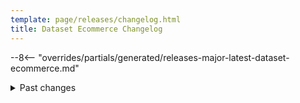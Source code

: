 ```yaml
---
template: page/releases/changelog.html
title: Dataset Ecommerce Changelog
---
```


--8<-- "overrides/partials/generated/releases-major-latest-dataset-ecommerce.md"

<details>
  <summary>
    Past changes
  </summary>

--8<-- "overrides/partials/generated/releases-major-previously-dataset-ecommerce.md"

</details>
